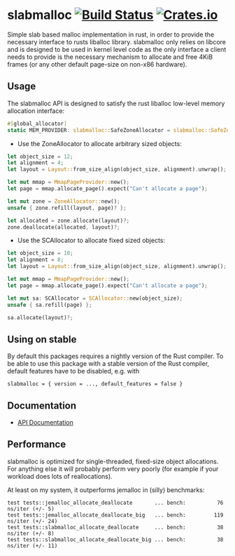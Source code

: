 # slabmalloc [![Build Status](https://travis-ci.org/gz/rust-slabmalloc.svg)](https://travis-ci.org/gz/rust-slabmalloc) [![Crates.io](https://img.shields.io/crates/v/slabmalloc.svg)](https://crates.io/crates/slabmalloc)

Simple slab based malloc implementation in rust, in order to provide the
necessary interface to rusts liballoc library. slabmalloc only relies on
libcore and is designed to be used in kernel level code as the only interface a
client needs to provide is the necessary mechanism to allocate and free 4KiB
frames (or any other default page-size on non-x86 hardware).

## Usage

The slabmalloc API is designed to satisfy the rust liballoc low-level memory
allocation interface:

```rust
#[global_allocator]
static MEM_PROVIDER: slabmalloc::SafeZoneAllocator = slabmalloc::SafeZoneAllocator::new();
```

* Use the ZoneAllocator to allocate arbitrary sized objects:
```rust
let object_size = 12;
let alignment = 4;
let layout = Layout::from_size_align(object_size, alignment).unwrap();

let mut mmap = MmapPageProvider::new();
let page = mmap.allocate_page().expect("Can't allocate a page");

let mut zone = ZoneAllocator::new();
unsafe { zone.refill(layout, page)? };

let allocated = zone.allocate(layout)?;
zone.deallocate(allocated, layout)?;
```

* Use the SCAllocator to allocate fixed sized objects:
```rust
let object_size = 10;
let alignment = 8;
let layout = Layout::from_size_align(object_size, alignment).unwrap();

let mut mmap = MmapPageProvider::new();
let page = mmap.allocate_page().expect("Can't allocate a page");

let mut sa: SCAllocator = SCAllocator::new(object_size);
unsafe { sa.refill(page) };

sa.allocate(layout)?;
```

## Using on stable
By default this packages requires a nightly version of the Rust
compiler. To be able to use this package with a stable version of the
Rust compiler, default features have to be disabled, e.g. with
```
slabmalloc = { version = ..., default_features = false }
```

## Documentation
* [API Documentation](https://docs.rs/slabmalloc)

## Performance
slabmalloc is optimized for single-threaded, fixed-size object allocations. For
anything else it will probably perform very poorly (for example if your
workload does lots of reallocations).

At least on my system, it outperforms jemalloc in (silly) benchmarks:
```
test tests::jemalloc_allocate_deallocate       ... bench:          76 ns/iter (+/- 5)
test tests::jemalloc_allocate_deallocate_big   ... bench:         119 ns/iter (+/- 24)
test tests::slabmalloc_allocate_deallocate     ... bench:          38 ns/iter (+/- 8)
test tests::slabmalloc_allocate_deallocate_big ... bench:          38 ns/iter (+/- 11)
```
